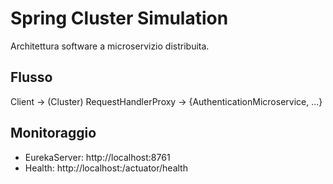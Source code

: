 # Spring Cluster Simulation
Architettura software a microservizio distribuita.  

## Flusso
Client -> (Cluster) RequestHandlerProxy -> {AuthenticationMicroservice, ...}

## Monitoraggio
- EurekaServer: http://localhost:8761
- Health: http://localhost:<port>/actuator/health